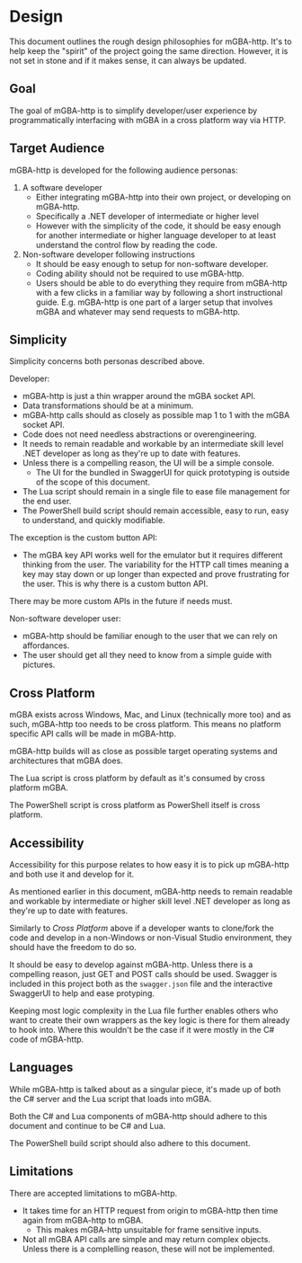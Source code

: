 # Design

This document outlines the rough design philosophies for mGBA-http. It's to help keep the "spirit" of the project going the same direction. However, it is not set in stone and if it makes sense, it can always be updated.

## Goal

The goal of mGBA-http is to simplify developer/user experience by programmatically interfacing with mGBA in a cross platform way via HTTP.

## Target Audience

mGBA-http is developed for the following audience personas:

1. A software developer
	- Either integrating mGBA-http into their own project, or developing on mGBA-http.
	- Specifically a .NET developer of intermediate or higher level
	- However with the simplicity of the code, it should be easy enough for another intermediate or higher language developer to at least understand the control flow by reading the code.
3. Non-software developer following instructions
	- It should be easy enough to setup for non-software developer. 
	- Coding ability should not be required to use mGBA-http. 
	- Users should be able to do everything they require from mGBA-http with a few clicks in a familiar way by following a short instructional guide. E.g. mGBA-http is one part of a larger setup that involves mGBA and whatever may send requests to mGBA-http.

## Simplicity

Simplicity concerns both personas described above.

Developer:
- mGBA-http is just a thin wrapper around the mGBA socket API.
- Data transformations should be at a minimum.
- mGBA-http calls should as closely as possible map 1 to 1 with the mGBA socket API. 
- Code does not need needless abstractions or overengineering. 
- It needs to remain readable and workable by an intermediate skill level .NET developer as long as they're up to date with features.
- Unless there is a compelling reason, the UI will be a simple console.
	- The UI for the bundled in SwaggerUI for quick prototyping is outside of the scope of this document.
- The Lua script should remain in a single file to ease file management for the end user.
- The PowerShell build script should remain accessible, easy to run, easy to understand, and quickly modifiable. 

The exception is the custom button API:
- The mGBA key API works well for the emulator but it requires different thinking from the user. The variability for the HTTP call times meaning a key may stay down or up longer than expected and prove frustrating for the user. This is why there is a custom button API. 

There may be more custom APIs in the future if needs must.

Non-software developer user:
- mGBA-http should be familiar enough to the user that we can rely on affordances. 
- The user should get all they need to know from a simple guide with pictures.

## Cross Platform

mGBA exists across Windows, Mac, and Linux (technically more too) and as such, mGBA-http too needs to be cross platform. This means no platform specific API calls will be made in mGBA-http.

mGBA-http builds will as close as possible target operating systems and architectures that mGBA does.

The Lua script is cross platform by default as it's consumed by cross platform mGBA. 

The PowerShell script is cross platform as PowerShell itself is cross platform.

## Accessibility 

Accessibility for this purpose relates to how easy it is to pick up mGBA-http and both use it and develop for it. 

As mentioned earlier in this document, mGBA-http needs to remain readable and workable by intermediate or higher skill level .NET developer as long as they're up to date with features.

Similarly to *Cross Platform* above if a developer wants to clone/fork the code and develop in a non-Windows or non-Visual Studio environment, they should have the freedom to do so. 

It should be easy to develop against mGBA-http. Unless there is a compelling reason, just GET and POST calls should be used. Swagger is included in this project both as the `swagger.json` file and the interactive SwaggerUI to help and ease protyping.

Keeping most logic complexity in the Lua file further enables others who want to create their own wrappers as the key logic is there for them already to hook into. Where this wouldn't be the case if it were mostly in the C# code of mGBA-http.

## Languages

While mGBA-http is talked about as a singular piece, it's made up of both the C# server and the Lua script that loads into mGBA. 

Both the C# and Lua components of mGBA-http should adhere to this document and continue to be C# and Lua.

The PowerShell build script should also adhere to this document.

## Limitations

There are accepted limitations to mGBA-http. 

- It takes time for an HTTP request from origin to mGBA-http then time again from mGBA-http to mGBA. 
	- This makes mGBA-http unsuitable for frame sensitive inputs.
- Not all mGBA API calls are simple and may return complex objects. Unless there is a complelling reason, these will not be implemented.